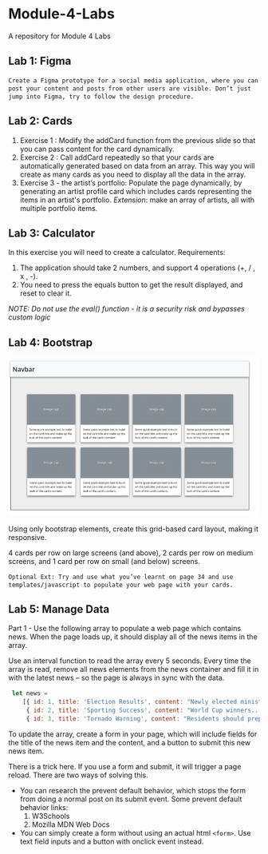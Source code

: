 # Module-4-Labs
A repository for Module 4 Labs

## Lab 1: Figma
    Create a Figma prototype for a social media application, where you can post your content and posts from other users are visible. Don’t just jump into Figma, try to follow the design procedure.

## Lab 2: Cards
1. Exercise 1 : Modify the addCard function from the previous slide so that you can pass content for the card dynamically.
2. Exercise 2 : Call addCard repeatedly so that your cards are automatically generated based on data from an array. This way you will create as many cards as you need to display all the data in the array.
3. Exercise 3 - the artist’s portfolio: Populate the page dynamically, by generating an artist profile card which includes cards representing the items in an artist's portfolio. 
*Extension*: make an array of artists, all with multiple portfolio items.

## Lab 3: Calculator
In this exercise you will need to create a calculator. 
Requirements:
1. The application should take 2 numbers, and  support 4 operations (+, / , x , -). 
2. You need to press the equals button to get 
the result displayed, and reset to clear it. 

*NOTE: Do not use the eval() function - it is a security risk and bypasses custom logic*

## Lab 4: Bootstrap
![Grid Layout](/assets/image.png)

Using only bootstrap elements, create this grid-based card layout, making it responsive.

4 cards per row on large screens (and above), 2 cards per row on medium screens, and 1 card per row on small (and below) screens.

    Optional Ext: Try and use what you’ve learnt on page 34 and use templates/javascript to populate your web page with your cards.

## Lab 5: Manage Data 
Part 1 - Use the following array to populate a web page which contains news. When the page loads up, it should display all of the news items in the array.

Use an interval function to read the array every 5 seconds. Every time the array is read, remove all news elements from the news container and fill it in with the latest news – so the page is always in sync with the data.

~~~JavaScript
 let news = 
    [{ id: 1, title: 'Election Results', content: "Newly elected minister..." },
     { id: 2, title: 'Sporting Success', content: "World Cup winners..." }, 
     { id: 3, title: 'Tornado Warning', content: "Residents should prepare..." }];
~~~

 To update the array, create a form in your page, which will include fields for the title of the news item and the content, and a button to submit this new news item.

There is a trick here. If you use a form and submit,
it will trigger a page reload. There are two ways of
solving this.
- You can research the prevent default behavior, which stops the form from doing a normal post on its submit event.
Some prevent default behavior links:
    1. W3Schools
    2. Mozilla MDN Web Docs
- You can simply create a form without using an
actual html `<form>`. Use text field inputs and a
button with onclick event instead.